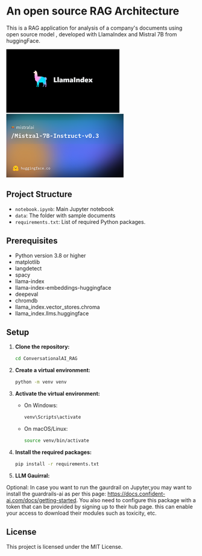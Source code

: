 # An open source RAG Architecture

This is a RAG application for analysis of a company's documents using open source model , developed with LlamaIndex and Mistral 7B from huggingFace.

![alt text](llama.png)
![alt text](hf.png)

## Project Structure

- `notebook.ipynb`: Main Jupyter notebook
- `data`: The folder with sample documents
- `requirements.txt`: List of required Python packages.

## Prerequisites
- Python version 3.8 or higher
- matplotlib
- langdetect
- spacy
- llama-index
- llama-index-embeddings-huggingface
- deepeval
- chromdb
- llama_index.vector_stores.chroma
- llama_index.llms.huggingface

## Setup

1. **Clone the repository:**

    ```sh
    cd ConversationalAI_RAG
    ```

2. **Create a virtual environment:**

    ```sh
    python -m venv venv
    ```

3. **Activate the virtual environment:**

    - On Windows:

        ```sh
        venv\Scripts\activate
        ```

    - On macOS/Linux:

        ```sh
        source venv/bin/activate
        ```

4. **Install the required packages:**

    ```sh
    pip install -r requirements.txt
      ```

4. **LLM Gauirral:**

Optional: In case you want to run the gaurdrail on Jupyter,you may want to install the guardrails-ai as per this page: https://docs.confident-ai.com/docs/getting-started. You also need to configure this package with a token that can be provided by signing up to their hub page. this can enable your access to download their modules such as toxicity, etc.

## License

This project is licensed under the MIT License.